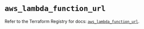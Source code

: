 # `aws_lambda_function_url`

Refer to the Terraform Registry for docs: [`aws_lambda_function_url`](https://registry.terraform.io/providers/hashicorp/aws/4.54.0/docs/resources/lambda_function_url).
